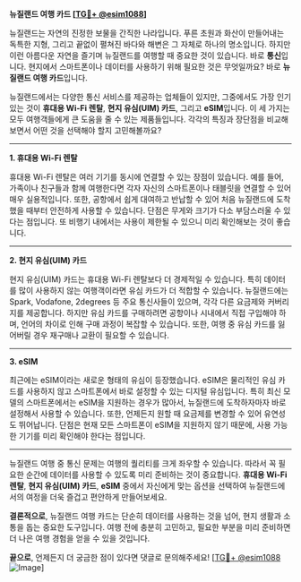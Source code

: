 **뉴질랜드 여행 카드 [[TG💪+ @esim1088](https://t.me/s/esim1088)]**

뉴질랜드는 자연의 진정한 보물을 간직한 나라입니다. 푸른 초원과 화산이 만들어내는 독특한 지형, 그리고 끝없이 펼쳐진 바다와 해변은 그 자체로 하나의 명소입니다. 하지만 이런 아름다운 자연을 즐기며 뉴질랜드를 여행할 때 중요한 것이 있습니다. 바로 **통신**입니다. 현지에서 스마트폰이나 데이터를 사용하기 위해 필요한 것은 무엇일까요? 바로 **뉴질랜드 여행 카드**입니다.

뉴질랜드에서는 다양한 통신 서비스를 제공하는 업체들이 있지만, 그중에서도 가장 인기 있는 것이 **휴대용 Wi-Fi 렌탈**, **현지 유심(UIM) 카드**, 그리고 **eSIM**입니다. 이 세 가지는 모두 여행객들에게 큰 도움을 줄 수 있는 제품들입니다. 각각의 특징과 장단점을 비교해보면서 어떤 것을 선택해야 할지 고민해볼까요?

---

**1. 휴대용 Wi-Fi 렌탈**

휴대용 Wi-Fi 렌탈은 여러 기기를 동시에 연결할 수 있는 장점이 있습니다. 예를 들어, 가족이나 친구들과 함께 여행한다면 각자 자신의 스마트폰이나 태블릿을 연결할 수 있어 매우 실용적입니다. 또한, 공항에서 쉽게 대여하고 반납할 수 있어 처음 뉴질랜드에 도착했을 때부터 안전하게 사용할 수 있습니다. 단점은 무게와 크기가 다소 부담스러울 수 있다는 점입니다. 또 비행기 내에서는 사용이 제한될 수 있으니 미리 확인해보는 것이 좋습니다.

---

**2. 현지 유심(UIM) 카드**

현지 유심(UIM) 카드는 휴대용 Wi-Fi 렌탈보다 더 경제적일 수 있습니다. 특히 데이터를 많이 사용하지 않는 여행객이라면 유심 카드가 더 적합할 수 있습니다. 뉴질랜드에는 Spark, Vodafone, 2degrees 등 주요 통신사들이 있으며, 각각 다른 요금제와 커버리지를 제공합니다. 하지만 유심 카드를 구매하려면 공항이나 시내에서 직접 구입해야 하며, 언어의 차이로 인해 구매 과정이 복잡할 수 있습니다. 또한, 여행 중 유심 카드를 잃어버릴 경우 재구매나 교환이 필요할 수 있습니다.

---

**3. eSIM**

최근에는 eSIM이라는 새로운 형태의 유심이 등장했습니다. eSIM은 물리적인 유심 카드를 사용하지 않고 스마트폰에서 바로 설정할 수 있는 디지털 유심입니다. 특히 최신 모델의 스마트폰에서는 eSIM을 지원하는 경우가 많아서, 뉴질랜드에 도착하자마자 바로 설정해서 사용할 수 있습니다. 또한, 언제든지 원할 때 요금제를 변경할 수 있어 유연성도 뛰어납니다. 단점은 현재 모든 스마트폰이 eSIM을 지원하지 않기 때문에, 사용 가능한 기기를 미리 확인해야 한다는 점입니다.

---

뉴질랜드 여행 중 통신 문제는 여행의 퀄리티를 크게 좌우할 수 있습니다. 따라서 꼭 필요한 순간에 데이터를 사용할 수 있도록 미리 준비하는 것이 중요합니다. **휴대용 Wi-Fi 렌탈**, **현지 유심(UIM) 카드**, **eSIM** 중에서 자신에게 맞는 옵션을 선택하여 뉴질랜드에서의 여정을 더욱 즐겁고 편안하게 만들어보세요.

**결론적으로**, 뉴질랜드 여행 카드는 단순히 데이터를 사용하는 것을 넘어, 현지 생활과 소통을 돕는 중요한 도구입니다. 여행 전에 충분히 고민하고, 필요한 부분을 미리 준비하면 더 나은 여행 경험을 얻을 수 있을 것입니다.

**끝으로**, 언제든지 더 궁금한 점이 있다면 댓글로 문의해주세요! [[TG💪+ @esim1088](https://t.me/s/esim1088) ![Image](https://i.postimg.cc/Y0z9fWf4/image.png)]